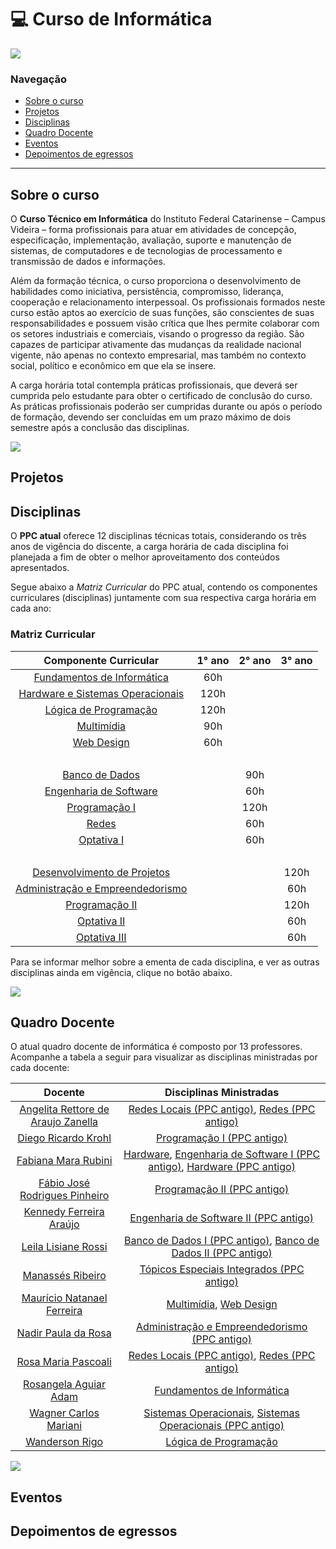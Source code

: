 # :computer: Curso de Informática

<a href="https://www.instagram.com/ifc.oficial.videira/"><img src="https://img.shields.io/badge/Instagram-ifc.oficial.videira-e4465e.svg?style=for-the-badge&logo=Instagram&logoWidth=30&labelColor=fafafa"/></a>

### Navegação

<ul>
    <li>
        <a href="#sobre-o-curso">Sobre o curso</a>
        </li>
        <li>
            <a href="#projetos">Projetos</a>
        </li>
        <li>
            <a href="#disciplinas">Disciplinas</a>
        </li>
        <li>
            <a href="#quadro-docente">Quadro Docente</a>
        </li>
        <li>
            <a href="#eventos">Eventos</a>
        </li>
        <li>
            <a href="#depoimentos-de-egressos">Depoimentos de egressos</a>
        </li>
</ul>

<hr/>

## Sobre o curso

O **Curso Técnico em Informática** do Instituto Federal Catarinense – Campus Videira – forma profissionais para atuar em atividades de concepção, especificação, implementação, avaliação, suporte e manutenção de sistemas, de computadores e de tecnologias de processamento e transmissão de dados e informações.

Além da formação técnica, o curso proporciona o desenvolvimento de habilidades como iniciativa, persistência, compromisso, liderança, cooperação e relacionamento interpessoal. Os profissionais formados neste curso estão aptos ao exercício de suas funções, são conscientes de suas responsabilidades e possuem visão crítica que lhes permite colaborar com os setores industriais e comerciais, visando o progresso da região. São capazes de participar ativamente das mudanças da realidade nacional vigente, não apenas no contexto empresarial, mas também no contexto social, político e econômico em que ela se insere.

A carga horária total contempla práticas profissionais, que deverá ser cumprida pelo estudante para obter o certificado de conclusão do curso. As práticas profissionais poderão ser cumpridas durante ou após o período de formação, devendo ser concluídas em um prazo máximo de dois semestre após a conclusão das disciplinas.
 
<a href="src/pages/sobre.md"><img src="https://img.shields.io/badge/-Mais%20informa%C3%A7%C3%B5es%20sobre%20o%20curso-green?style=for-the-badge&color=037623"/></a>
 

## Projetos

## Disciplinas

O **PPC atual** oferece 12 disciplinas técnicas totais, considerando os três anos de vigência do discente, a carga horária de cada disciplina foi planejada a fim de obter o melhor aproveitamento dos conteúdos apresentados.

Segue abaixo a *Matriz Curricular* do PPC atual, contendo os componentes curriculares (disciplinas) juntamente com sua respectiva carga horária em cada ano:

### Matriz Curricular

Componente Curricular | 1° ano | 2° ano | 3° ano |
:------:  | :-------:  |  :-------: | :--------: |
<a href="src/pages/disciplinas.md#fundamentos-de-informática">Fundamentos de Informática</a> | 60h 
<a href="src/pages/disciplinas.md#hardware-e-sistemas-operacionais">Hardware e Sistemas Operacionais</a> | 120h
<a href="src/pages/disciplinas.md#lógica-de-programação">Lógica de Programação</a> | 120h 
<a href="src/pages/disciplinas.md#multimídia">Multimídia</a> | 90h  
<a href="src/pages/disciplinas.md#web-design">Web Design</a> | 60h
‎| ‎ | ‎ | ‎ |
<a href="src/pages/disciplinas.md#banco-de-dados">Banco de Dados</a> | | 90h 
<a href="src/pages/disciplinas.md#engenharia de Software">Engenharia de Software</a> | | 60h 
<a href="src/pages/disciplinas.md#programação-i">Programação I</a> | | 120h
<a href="src/pages/disciplinas.md#redes">Redes</a> | | 60h
<a href="src/pages/disciplinas.md#disciplinas-optativas">Optativa I</a> | | 60h
| ‎ | ‎ | ‎ |
<a href="src/pages/disciplinas.md#desenvolvimento-de-projetos">Desenvolvimento de Projetos</a> | | | 120h
<a href="src/pages/disciplinas.md#administração-e-empreendedorismo">Administração e Empreendedorismo</a> | | | 60h
<a href="src/pages/disciplinas.md#programação-ii">Programação II</a> | | | 120h
<a href="src/pages/disciplinas.md#disciplinas-optativas">Optativa II</a> | | | 60h
<a href="src/pages/disciplinas.md#disciplinas-optativas">Optativa III</a> | | | 60h

Para se informar melhor sobre a ementa de cada disciplina, e ver as outras disciplinas ainda em vigência, clique no botão abaixo.

<a href="src/pages/disciplinas.md"><img src="https://img.shields.io/badge/-Mais%20informa%C3%A7%C3%B5es%20sobre%20as%20disciplinas-green?style=for-the-badge&color=037623"/></a>

## Quadro Docente

O atual quadro docente de informática é composto por 13 professores. Acompanhe a tabela a seguir para visualizar as disciplinas ministradas por cada docente:

Docente | Disciplinas Ministradas 
:------:  | :-------:
<a href="src/pages/docentes.md/#angelita-rettore-de-araujo-zanella">Angelita Rettore de Araujo Zanella</a> | <a href="src/pages/disciplinas.md/#ledger-redes-locais">Redes Locais (PPC antigo)</a>, <a href="src/pages/disciplinas.md/#ledger-redes">Redes (PPC antigo)</a>
<a href="src/pages/docentes.md/#diego-ricardo-krohl">Diego Ricardo Krohl</a> | <a href="src/pages/disciplinas.md/#ledger-redes">Programação I (PPC antigo)</a>
<a href="src/pages/docentes.md/#fabiana-mara-rubini">Fabiana Mara Rubini</a> | <a href="src/pages/disciplinas.md/#hardware">Hardware</a>, <a href="src/pages/disciplinas.md/#ledger-engenharia-de-software-i">Engenharia de Software I (PPC antigo)</a>, <a href="src/pages/disciplinas.md/#ledger-hardware">Hardware (PPC antigo)</a>
<a href="src/pages/docentes.md/#fábio-josé-rodrigues-pinheiro">Fábio José Rodrigues Pinheiro</a> | <a href="src/pages/disciplinas.md/#ledger-programação-ii">Programação II (PPC antigo)</a> <br>
<a href="src/pages/docentes.md/#kennedy-ferreira-araújo">Kennedy Ferreira Araújo</a> | <a href="src/pages/disciplinas.md/#ledger-engenharia-de-software-ii">Engenharia de Software II (PPC antigo)</a>
<a href="src/pages/docentes.md/#leila-lisiane-rossi">Leila Lisiane Rossi</a> | <a href="src/pages/disciplinas.md/#ledger-banco-de-dados-i">Banco de Dados I (PPC antigo)</a>, <a href="src/pages/disciplinas.md/#ledger-banco-de-dados-ii">Banco de Dados II (PPC antigo)</a> <br>  
<a href="src/pages/docentes.md/#manassés-ribeiro">Manassés Ribeiro</a> | <a href="src/pages/disciplinas.md/#ledger-tópicos-especiais-integrados">Tópicos Especiais Integrados (PPC antigo)</a><br>
<a href="src/pages/docentes.md/#maurício-natanael-ferreira">Maurício Natanael Ferreira</a> | <a href="src/pages/disciplinas.md/#multimídia">Multimídia</a>, <a href="src/pages/disciplinas.md/#web-design">Web Design</a> <br>
<a href="src/pages/docentes.md/#nadir-paula-da-rosa">Nadir Paula da Rosa</a> | <a href="src/pages/disciplinas.md/#ledger-administração-e-empreendedorismo">Administração e Empreendedorismo (PPC antigo)</a> <br>
<a href="src/pages/docentes.md/#rosa-maria-pascoali">Rosa Maria Pascoali</a> | <a href="src/pages/disciplinas.md/#ledger-redes-locais">Redes Locais (PPC antigo)</a>, <a href="src/pages/disciplinas.md/#ledger-redes">Redes (PPC antigo)</a>
<a href="src/pages/docentes.md/#rosangela-aguiar-adam">Rosangela Aguiar Adam</a> | <a href="src/pages/disciplinas.md/#fundamentos-de-informática">Fundamentos de Informática</a> <br>
<a href="src/pages/docentes.md/#wagner-carlos-mariani">Wagner Carlos Mariani</a> | <a href="src/pages/disciplinas.md/#hardware-e-sistemas-operacionais">Sistemas Operacionais</a>, <a href="src/pages/disciplinas.md/#ledger-hardware-e-sistemas-operacionais">Sistemas Operacionais (PPC antigo)</a><br>
<a href="src/pages/docentes.md/#wanderson-rigo">Wanderson Rigo</a> | <a href="src/pages/disciplinas.md/#lógica-de-programação">Lógica de Programação</a> <br>

<a href="src/pages/docentes.md"><img src="https://img.shields.io/badge/-Mais%20informa%C3%A7%C3%B5es%20sobre%20cada%20docente-green?style=for-the-badge&color=037623"/></a>

## Eventos

## Depoimentos de egressos
